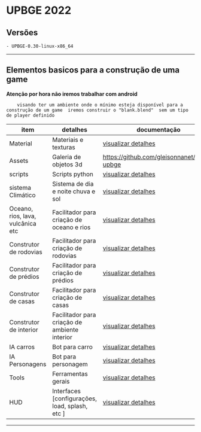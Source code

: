 #  UPBGE 2022
    

## Versões
    - UPBGE-0.30-linux-x86_64 
-----------------
 

## Elementos basicos para a construção de uma game
**Atenção por hora não iremos trabalhar com android**

        visando ter um ambiente onde o mínimo esteja disponível para a construção de um game  iremos construir o "blank.blend"  sem um tipo de player definido

item                               | detalhes                                           | documentação
-----------------------------------| ---------------------------------------------------|------------------------------------------------
Material                           | Materiais e texturas                               |[visualizar detalhes ](./doc/INPUT/keyboard.md)  
Assets                             | Galeria de objetos  3d                             |<https://github.com/gleisonnanet/asset-upbge>  
scripts                            | Scripts python                                     |[visualizar detalhes ](./doc/INPUT/Joystick.md)  
sistema Climático                  | Sistema de dia e noite chuva e sol                 |[visualizar detalhes ](./doc/INPUT/Joystick.md)  
Oceano, rios, lava, vulcânica etc  | Facilitador para criação de oceano e rios          |[visualizar detalhes ](./doc/INPUT/Joystick.md)  
Construtor de rodovias             | Facilitador para criação de rodovias               |[visualizar detalhes ](./doc/INPUT/Joystick.md)  
Construtor de prédios              | Facilitador para criação de prédios                |[visualizar detalhes ](./doc/INPUT/Joystick.md)  
Construtor de casas                | Facilitador para criação de casas                  |[visualizar detalhes ](./doc/INPUT/Joystick.md)  
Construtor de interior             | Facilitador para criação de ambiente interior      |[visualizar detalhes ](./doc/INPUT/Joystick.md)  
IA carros                          | Bot para carro                                     |[visualizar detalhes ](./doc/INPUT/Joystick.md)  
IA Personagens                     | Bot para personagem                                |[visualizar detalhes ](./doc/INPUT/Joystick.md)  
Tools                              | Ferramentas gerais                                 |[visualizar detalhes ](./doc/INPUT/Joystick.md)  
HUD                                | Interfaces [configurações, load, splash, etc ]     |[visualizar detalhes ](./doc/INPUT/Joystick.md)  

------------------
 